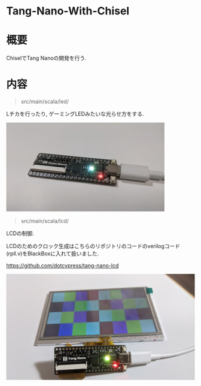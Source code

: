 Tang-Nano-With-Chisel
===

# 概要
ChiselでTang Nanoの開発を行う.

# 内容

> src/main/scala/led/

Lチカを行ったり, ゲーミングLEDみたいな光らせ方をする.

![led](https://github.com/dangorogoro/Tang-Nano-With-Chisel/blob/main/fig/image.jpg)

> src/main/scala/lcd/

LCDの制御.

LCDのためのクロック生成はこちらのリポジトリのコードのverilogコード(rpll.v)をBlackBoxに入れて扱いました.

https://github.com/dotcypress/tang-nano-lcd

![lcd](https://github.com/dangorogoro/Tang-Nano-With-Chisel/blob/main/fig/lcd.jpg)
